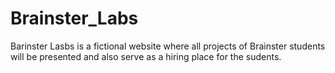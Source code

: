 # Brainster_Labs
Barinster Lasbs is a fictional website where all projects of Brainster students will be presented and also serve as a hiring place for the sudents.
